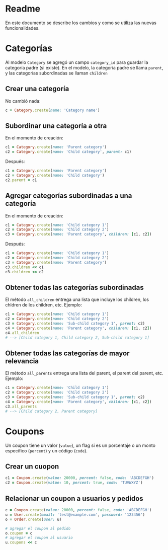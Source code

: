 # Readme
En este documento se describe los cambios y como se utiliza las nuevas funcionalidades.

# Categorías
Al modelo `Category` se agregó un campo `category_id` para guardar la categoría padre (si existe). En el modelo, la categoría padre se llama `parent`, y las categorías subordinadas se llaman `children`

## Crear una categoría
No cambió nada:
```ruby
c = Category.create(name: 'Category name')
```

## Subordinar una categoría a otra
En el momento de creación:
```ruby
c1 = Category.create(name: 'Parent category')
c2 = Category.create(name: 'Child category', parent: c1)
```

Después:
```ruby
c1 = Category.create(name: 'Parent category')
c2 = Category.create(name: 'Child category')
c2.parent = c1
```

## Agregar categorías subordinadas a una categoría
En el momento de creación:
```ruby
c1 = Category.create(name: 'Child category 1')
c2 = Category.create(name: 'Child category 2')
c3 = Category.create(name: 'Parent category', children: [c1, c2])
```

Después:
```ruby
c1 = Category.create(name: 'Child category 1')
c2 = Category.create(name: 'Child category 2')
c3 = Category.create(name: 'Parent category')
c3.children << c1
c3.children << c2
```

## Obtener todas las categorías subordinadas
El método `all_children` entrega una lista que incluye los children, los chldren de los children, etc. Ejemplo:
```ruby
c1 = Category.create(name: 'Child category 1')
c2 = Category.create(name: 'Child category 2')
c3 = Category.create(name: 'Sub-child category 1', parent: c2)
c4 = Category.create(name: 'Parent category', children: [c1, c2])
c4.all_children
# --> [Child category 1, Child category 2, Sub-child category 1]
```

## Obtener todas las categorías de mayor relevancia
El método `all_parents` entrega una lista del parent, el parent del parent, etc. Ejemplo:
```ruby
c1 = Category.create(name: 'Child category 1')
c2 = Category.create(name: 'Child category 2')
c3 = Category.create(name: 'Sub-child category 1', parent: c2)
c4 = Category.create(name: 'Parent category', children: [c1, c2])
c3.all_parents
# --> [Child category 2, Parent category]
```

# Coupons
Un coupon tiene un valor (`value`), un flag si es un porcentaje o un monto específico (`percent`) y un código (`code`).

## Crear un cuopon
```ruby
c1 = Coupon.create(value: 20000, percent: false, code: 'ABCDEFGH')
c2 = Coupon.create(value: 10, percent: true, code: 'TUVWXYZ')
```

## Relacionar un coupon a usuarios y pedidos
```ruby
c = Coupon.create(value: 20000, percent: false, code: 'ABCDEFGH')
u = User.create(email: 'test@example.com', password: '123456')
o = Order.create(user: u)

# agregar el coupon al pedido
o.coupon = c
# agregar el coupon al usuario
u.coupons << c
```
